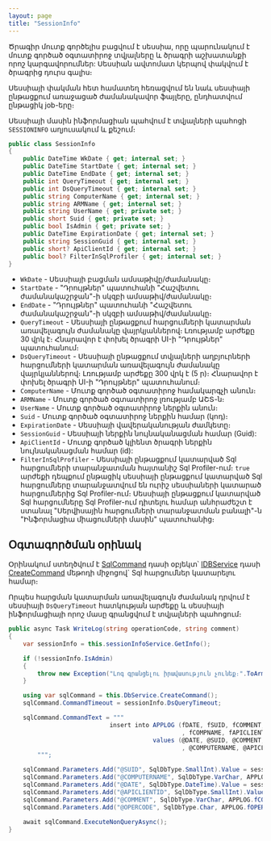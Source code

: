 ```yaml
---
layout: page
title: "SessionInfo" 
---
```


Ծրագիր մուտք գործելիս բացվում է սեսսիա, որը պարունակում է մուտք գործած օգտատիրոջ տվյալները և ծրագրի աշխատանքի որոշ կարգավորումներ: Սեսսիան ավտոմատ կերպով փակվում է ծրագրից դուրս գալիս։

Սեսսիայի փակման հետ համատեղ հեռացվում են նաև սեսսիայի ընթացքում առաջացած ժամանակավոր ֆայլերը, ընդհատվում ընթացիկ job-երը։

Սեսսիայի մասին ինֆորմացիան պահվում է տվյալների պահոցի `SESSIONINFO` աղյուսակում և քեշում։

```c#
public class SessionInfo
{
    public DateTime WkDate { get; internal set; }
    public DateTime StartDate { get; internal set; }
    public DateTime EndDate { get; internal set; }
    public int QueryTimeout { get; internal set; }
    public int DsQueryTimeout { get; internal set; }
    public string ComputerName { get; internal set; }
    public string ARMName { get; internal set; }
    public string UserName { get; private set; }
    public short Suid { get; private set; }
    public bool IsAdmin { get; private set; }
    public DateTime ExpirationDate { get; internal set; }
    public string SessionGuid { get; internal set; }
    public short? ApiClientId { get; internal set; }
    public bool? FilterInSqlProfiler { get; internal set; }
}
```

* `WkDate` - Սեսսիայի բացման ամսաթիվը/ժամանակը։
* `StartDate` - "Դրույթներ" պատուհանի "Հաշվետու ժամանակաշրջան"-ի սկզբի ամսաթիվ/ժամանակը։
* `EndDate` - "Դրույթներ" պատուհանի "Հաշվետու ժամանակաշրջան"-ի սկզբի ամսաթիվ/ժամանակը։
* `QueryTimeout` - Սեսսիայի ընթացքում հարցումների կատարման առավելագույն ժամանակը վայրկյաններով։ Լռությամբ արժեքը 30 վրկ է։ Հնարավոր է փոխել ծրագրի UI-ի "Դրույթներ" պատուհանում։
* `DsQueryTimeout` - Սեսսիայի ընթացքում տվյալների աղբյուրների հարցումների կատարման առավելագույն ժամանակը վայրկյաններով։ Լռությամբ արժեքը 300 վրկ է (5 ր)։ Հնարավոր է փոխել ծրագրի UI-ի "Դրույթներ" պատուհանում։
* `ComputerName` - Մուտք գործած օգտատիրոջ համակարգչի անուն։
* `ARMName` - Մուտք գործած օգտատիրոջ լռությամբ ԱՇՏ-ն։
* `UserName` - Մուտք գործած օգտատիրոջ ներքին անուն։
* `Suid` - Մուտք գործած օգտատիրոջ ներքին համար (կոդ)։
* `ExpirationDate` - Սեսսիայի վավերականության ժամկետը։
* `SessionGuid` - Սեսսիայի ներքին նույնականացման համար (Guid):
* `ApiClientId` - Մուտք գործած կլիենտ ծրագրի ներքին նույնականացման համար (id):
* `FilterInSqlProfiler` - Սեսսիայի ընթացքում կատարված Sql հարցումների տարանջատման հայտանիշ Sql Profiler-ում։ `true` արժեքի դեպքում ընթացիկ սեսսիայի ընթացքում կատարված Sql հարցումները տարանջատվում են ուրիշ սեսսիաների կատարած հարցումներից Sql Profiler-ում։ Սեսսիայի ընթացքում կատարված Sql հարցումները Sql Profiler-ում դիտելու համար անհրաժեշտ է ստանալ "Սերվիսային հարցումների տարանջատման բանալի"-ն "Ինֆորմացիա միացումների մասին" պատուհանից։

## Օգտագործման օրինակ

Օրինակում ստեղծվում է [SqlCommand](https://learn.microsoft.com/en-us/dotnet/api/microsoft.data.sqlclient.sqlcommand) դասի օբյեկտ՝ [IDBService](../services/IDBService.md) դասի [CreateCommand](../services/IDBService.md#createcommand) մեթոդի միջոցով` Sql հարցումներ կատարելու համար։

Որպես հարցման կատարման առավելագույն ժամանակ դրվում է սեսսիայի `DsQueryTimeout` հատկության արժեքը և սեսսիայի ինֆորմացիայի որոշ մասը գրանցվում է տվյալների պահոցում։ 

```c#
public async Task WriteLog(string operationCode, string comment)
{
    var sessionInfo = this.sessionInfoService.GetInfo();

    if (!sessionInfo.IsAdmin)
    {
        throw new Exception("Լոգ գրանցելու իրավասություն չունեք։".ToArmenianANSI());
    }

    using var sqlCommand = this.DbService.CreateCommand();
    sqlCommand.CommandTimeout = sessionInfo.DsQueryTimeout;

    sqlCommand.CommandText = """
                            insert into APPLOG (fDATE, fSUID, fCOMMENT, fOPERCODE
                                                , fCOMPNAME, fAPICLIENTID)
                                        values (@DATE, @SUID, @COMMENT, @OPERCODE
                                                , @COMPUTERNAME, @APICLIENTID)
        """;

    sqlCommand.Parameters.Add("@SUID", SqlDbType.SmallInt).Value = sessionInfo.Suid;
    sqlCommand.Parameters.Add("@COMPUTERNAME", SqlDbType.VarChar, APPLOG.fCOMPNAMELength).Value = sessionInfo.ComputerName;
    sqlCommand.Parameters.Add("@DATE", SqlDbType.DateTime).Value = sessionInfo.WkDate;
    sqlCommand.Parameters.Add("@APICLIENTID", SqlDbType.SmallInt).Value = sessionInfo.ApiClientId;
    sqlCommand.Parameters.Add("@COMMENT", SqlDbType.VarChar, APPLOG.fCOMMENTLength).Value = comment;
    sqlCommand.Parameters.Add("@OPERCODE", SqlDbType.Char, APPLOG.fOPERCODELength).Value = operationCode;
            
    await sqlCommand.ExecuteNonQueryAsync();
}
```
